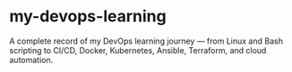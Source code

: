 # my-devops-learning
A complete record of my DevOps learning journey — from Linux and Bash scripting to CI/CD, Docker, Kubernetes, Ansible, Terraform, and cloud automation.
